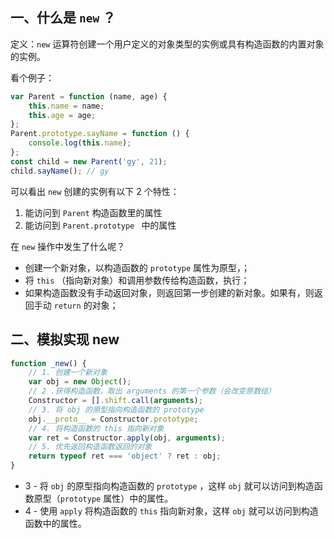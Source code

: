 ## 一、什么是 `new` ？

定义：`new` 运算符创建一个用户定义的对象类型的实例或具有构造函数的内置对象的实例。

看个例子：

```js
var Parent = function (name, age) {
    this.name = name;
    this.age = age;
};
Parent.prototype.sayName = function () {
    console.log(this.name);
};
const child = new Parent('gy', 21);
child.sayName(); // gy
```

可以看出 `new` 创建的实例有以下 2 个特性：

1. 能访问到 `Parent` 构造函数里的属性
2. 能访问到 `Parent.prototype ` 中的属性

在 `new` 操作中发生了什么呢？

- 创建一个新对象，以构造函数的 `prototype` 属性为原型，；
- 将 `this` （指向新对象）和调用参数传给构造函数，执行；
- 如果构造函数没有手动返回对象，则返回第一步创建的新对象。如果有，则返回手动 `return` 的对象；

## 二、模拟实现 new

```js
function _new() {
    // 1. 创建一个新对象
    var obj = new Object();
    // 2 .获得构造函数，取出 arguments 的第一个参数（会改变原数组）
    Constructor = [].shift.call(arguments);
    // 3. 将 obj 的原型指向构造函数的 prototype 
    obj.__proto__ = Constructor.prototype;
    // 4. 将构造函数的 this 指向新对象
    var ret = Constructor.apply(obj, arguments);
    // 5. 优先返回构造函数返回的对象 
    return typeof ret === 'object' ? ret : obj;
}
```

- 3 - 将 `obj` 的原型指向构造函数的 `prototype` ，这样 `obj` 就可以访问到构造函数原型（`prototype` 属性）中的属性。
- 4 - 使用 `apply` 将构造函数的 `this` 指向新对象，这样 `obj` 就可以访问到构造函数中的属性。 